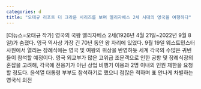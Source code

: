 ```yaml
---
categories: d
title: "오태규 리포트 더 크라운 시리즈를 보며 엘리자베스 2세 시대의 영국을 여행하다"
---
```

[더뉴스=오태규 작가] 영국의 국왕 엘리자베스 2세(1926년 4월 21일~2022년 9월 8일)가 숨졌다. 영국 역사상 가장 긴 70년 동안 왕 자리에 있었다. 9월 19일 웨스트민스터사원에서 열리는 장례식에는 영국 및 여왕의 위상을 반영하듯 세계 각국의 수많은 귀빈들이 참석할 예정이다. 영국 외교부가 많은 고위급 조문객으로 인한 공항 및 장례식장의 혼잡을 고려해, 각국에 전용기가 아닌 상업 비행기 이용과 2명 이내의 인원 제한을 요청할 정도다. 윤석열 대통령 부부도 참석하기로 했으니 점잖은 척하며 표 안나게 차별하는 영국식 의전